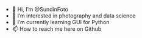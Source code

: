 - 👋 Hi, I’m @SundinFoto
- 👀 I’m interested in photography and data science
- 🌱 I’m currently learning GUI for Python
- 📫 How to reach me here on Github

<!---
SundinFoto/SundinFoto is a ✨ special ✨ repository because its `README.md` (this file) appears on your GitHub profile.
You can click the Preview link to take a look at your changes.
--->
